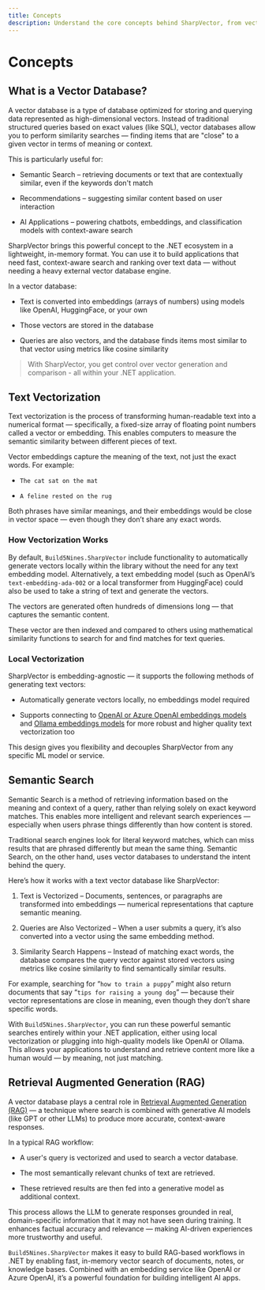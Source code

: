 ```yaml
---
title: Concepts
description: Understand the core concepts behind SharpVector, from vector similarity to embedding strategies and in-memory architecture.
---
```

# Concepts

## What is a Vector Database?

A vector database is a type of database optimized for storing and querying data represented as high-dimensional vectors. Instead of traditional structured queries based on exact values (like SQL), vector databases allow you to perform similarity searches — finding items that are "close" to a given vector in terms of meaning or context.

This is particularly useful for:

- Semantic Search – retrieving documents or text that are contextually similar, even if the keywords don't match

- Recommendations – suggesting similar content based on user interaction

- AI Applications – powering chatbots, embeddings, and classification models with context-aware search

SharpVector brings this powerful concept to the .NET ecosystem in a lightweight, in-memory format. You can use it to build applications that need fast, context-aware search and ranking over text data — without needing a heavy external vector database engine.

In a vector database:

- Text is converted into embeddings (arrays of numbers) using models like OpenAI, HuggingFace, or your own

- Those vectors are stored in the database

- Queries are also vectors, and the database finds items most similar to that vector using metrics like cosine similarity

> With SharpVector, you get control over vector generation and comparison - all within your .NET application.

## Text Vectorization

Text vectorization is the process of transforming human-readable text into a numerical format — specifically, a fixed-size array of floating point numbers called a vector or embedding. This enables computers to measure the semantic similarity between different pieces of text.

Vector embeddings capture the meaning of the text, not just the exact words. For example:

- `The cat sat on the mat`

- `A feline rested on the rug`

Both phrases have similar meanings, and their embeddings would be close in vector space — even though they don’t share any exact words.

### How Vectorization Works

By default, `Build5Nines.SharpVector` include functionality to automatically generate vectors locally within the library without the need for any text embedding model. Alternatively, a text embedding model (such as OpenAI’s `text-embedding-ada-002` or a local transformer from HuggingFace) could also be used to take a string of text and generate the vectors.

The vectors are generated often hundreds of dimensions long — that captures the semantic content.

These vector are then indexed and compared to others using mathematical similarity functions to search for and find matches for text queries.

### Local Vectorization

SharpVector is embedding-agnostic — it supports the following methods of generating text vectors:

- Automatically generate vectors locally, no embeddings model required

- Supports connecting to [OpenAI or Azure OpenAI embeddings models](../embeddings/openai/index.md) and [Ollama embeddings models](../embeddings/ollama/index.md) for more robust and higher quality text vectorization too

This design gives you flexibility and decouples SharpVector from any specific ML model or service.

<!-- ## How SharpVector Stores Data

Structure of a vector record: vector + text + optional metadata

VectorDatabase<T> class and its generic metadata support

Memory-only storage design (no persistence layer)

Efficiency and limits of in-memory approach

## Similarity Search

How similarity is calculated

Default algorithm: cosine similarity

Other supported measures: Euclidean, Manhattan (if applicable)

Custom similarity function support

## Metadata & Tagging

Associating custom metadata with each vector

Filtering/searching based on metadata

Practical examples: source IDs, tags, timestamps

## Search Strategies

topK search and score explanation

Multi-vector or bulk search patterns

Use cases for ranked results

## Extensibility

Custom vectorizer pipeline (external embedding model)

Plug-and-play similarity functions

Extending metadata filtering capabilities

## Best Practices

Embedding consistency (keep vector dimensions aligned)

Normalizing vectors

Managing memory usage

Tips for batch processing -->

## Semantic Search

Semantic Search is a method of retrieving information based on the meaning and context of a query, rather than relying solely on exact keyword matches. This enables more intelligent and relevant search experiences — especially when users phrase things differently than how content is stored.

Traditional search engines look for literal keyword matches, which can miss results that are phrased differently but mean the same thing. Semantic Search, on the other hand, uses vector databases to understand the intent behind the query.

Here’s how it works with a text vector database like SharpVector:

1. Text is Vectorized – Documents, sentences, or paragraphs are transformed into embeddings — numerical representations that capture semantic meaning.

2. Queries are Also Vectorized – When a user submits a query, it’s also converted into a vector using the same embedding method.

3. Similarity Search Happens – Instead of matching exact words, the database compares the query vector against stored vectors using metrics like cosine similarity to find semantically similar results.

For example, searching for “`how to train a puppy`” might also return documents that say “`tips for raising a young dog`” — because their vector representations are close in meaning, even though they don’t share specific words.

With `Build5Nines.SharpVector`, you can run these powerful semantic searches entirely within your .NET application, either using local vectorization or plugging into high-quality models like OpenAI or Ollama. This allows your applications to understand and retrieve content more like a human would — by meaning, not just matching.

## Retrieval Augmented Generation (RAG)

A vector database plays a central role in [Retrieval Augmented Generation (RAG)](https://build5nines.com/what-is-retrieval-augmented-generation-rag/) — a technique where search is combined with generative AI models (like GPT or other LLMs) to produce more accurate, context-aware responses.

In a typical RAG workflow:

- A user's query is vectorized and used to search a vector database.

- The most semantically relevant chunks of text are retrieved.

- These retrieved results are then fed into a generative model as additional context.

This process allows the LLM to generate responses grounded in real, domain-specific information that it may not have seen during training. It enhances factual accuracy and relevance — making AI-driven experiences more trustworthy and useful.

`Build5Nines.SharpVector` makes it easy to build RAG-based workflows in .NET by enabling fast, in-memory vector search of documents, notes, or knowledge bases. Combined with an embedding service like OpenAI or Azure OpenAI, it’s a powerful foundation for building intelligent AI apps.
